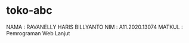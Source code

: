 # toko-abc

NAMA    : RAVANELLY HARIS BILLYANTO </b>
NIM     : A11.2020.13074 </b>
MATKUL  : Pemrograman Web Lanjut </b>
